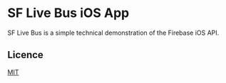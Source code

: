 # SF Live Bus iOS App

SF Live Bus is a simple technical demonstration of the Firebase iOS API. 

## Licence

[MIT](http://firebase.mit-license.org/)
